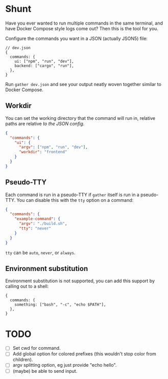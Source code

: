 # Shunt

Have you ever wanted to run multiple commands in the same terminal, and have
Docker Compose style logs come out? Then this is the tool for you.

Configure the commands you want in a JSON (actually JSON5) file:

```json5
// dev.json
{
  commands: {
    ui: ["npm", "run", "dev"],
    backend: ["cargo", "run"],
  },
}
```

Run `gather dev.json` and see your output neatly woven together similar to
Docker Compose.

## Workdir

You can set the working directory that the command will run in, relative paths
are relative _to the JSON config_.

```json
{
  "commands": {
    "ui": {
      "argv": ["npm", "run", "dev"],
      "workdir": "frontend"
    }
  }
}
```

## Pseudo-TTY

Each command is run in a pseudo-TTY if `gather` itself is run in a pseudo-TTY.
You can disable this with the `tty` option on a command:

```json
{
  "commands": {
    "example-command": {
      "argv": "./build.sh",
      "tty": "never"
    }
  }
}
```

`tty` can be `auto`, `never`, or `always`.

## Environment substitution

Environment substitution is not supported, you can add this support by calling
out to a shell:

```json5
{
  commands: {
    something: ["bash", "-c", "echo $PATH"],
  },
}
```

# TODO

- [ ] Set cwd for command.
- [ ] Add global option for colored prefixes (this wouldn't stop color from
      children).
- [ ] argv splitting option, eg just provide "echo hello".
- [ ] (maybe) be able to send input.
